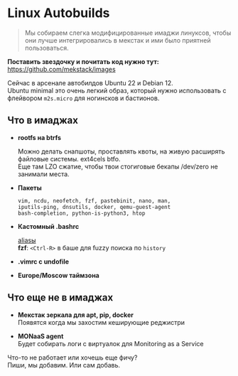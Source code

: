 # Linux Autobuilds

> Мы собираем слегка модифицированные имаджи линуксов, чтобы они лучше интегрировались в мекстак и ими было приятней пользоваться.

**Поставить звездочку и почитать код нужно тут:** https://github.com/mekstack/images

Сейчас в арсенале автобилдов Ubuntu 22 и Debian 12.  
Ubuntu minimal это очень легкий образ, который нужно использовать с флейвором ``m2s.micro`` для ногинсков и бастионов.


## Что в имаджах

- **rootfs на btrfs**

  Можно делать снапшоты, проставлять квоты, на живую расширять файловые системы. ext4cels btfo.  
  Еще там LZO сжатие, чтобы твои стогиговые бекапы /dev/zero не занимали места.

- **Пакеты**

  ``vim, ncdu, neofetch, fzf, pastebinit, nano, man,``  
  ``iputils-ping, dnsutils, docker, qemu-guest-agent``  
  ``bash-completion, python-is-python3, htop``

- **Кастомный .bashrc**

  [aliasы](https://github.com/mekstack/images/blob/ae6b022d0c5c6cbbefed7d817a09c7223cf68908/elements/mekstack/static/etc/skel/.bashrc#L82)  
  **fzf**: ``<Ctrl-R>`` в баше для fuzzy поиска по ``history``  
- **.vimrc с undofile**  
- **Europe/Moscow таймзона**


## Что еще не в имаджах

- **Мекстак зеркала для apt, pip, docker**  
  Появятся когда мы захостим кеширующие реджистри

- **MONaaS agent**  
  Будет собирать логи с виртуалок для Monitoring as a Service

Что-то не работает или хочешь еще фичу?  
Пиши, мы добавим. Или сам добавь.
